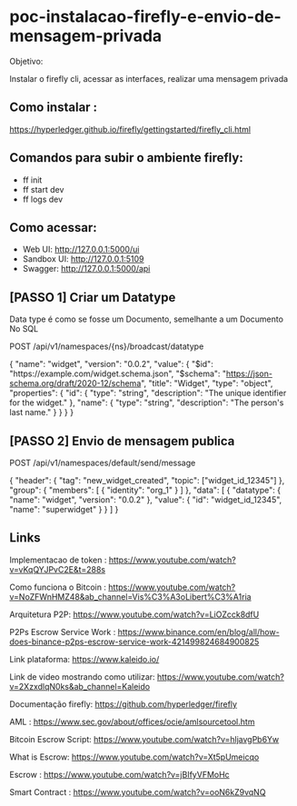 # poc-instalacao-firefly-e-envio-de-mensagem-privada

Objetivo: 

Instalar o firefly cli, acessar as interfaces, realizar uma mensagem privada

## Como instalar : 

https://hyperledger.github.io/firefly/gettingstarted/firefly_cli.html

## Comandos para subir o ambiente firefly:

- ff init
- ff start dev
- ff logs dev

## Como acessar:

- Web UI: http://127.0.0.1:5000/ui
- Sandbox UI: http://127.0.0.1:5109
- Swagger: http://127.0.0.1:5000/api

## [PASSO 1] Criar um Datatype  

Data type é como se fosse um Documento, semelhante a um Documento No SQL

POST /api/v1/namespaces/{ns}/broadcast/datatype

{
  "name": "widget",
  "version": "0.0.2",
  "value": {
    "$id": "https://example.com/widget.schema.json",
    "$schema": "https://json-schema.org/draft/2020-12/schema",
    "title": "Widget",
    "type": "object",
    "properties": {
      "id": {
        "type": "string",
        "description": "The unique identifier for the widget."
      },
      "name": {
        "type": "string",
        "description": "The person's last name."
      }
    }
  }
}

## [PASSO 2] Envio de mensagem publica

POST /api/v1/namespaces/default/send/message

{
  "header": {
    "tag": "new_widget_created",
    "topic": ["widget_id_12345"]
  },
  "group": {
    "members": [
      {
        "identity": "org_1"
      }
    ]
  },
  "data": [
    {
      "datatype": {
        "name": "widget",
        "version": "0.0.2"
      },
      "value": {
        "id": "widget_id_12345",
        "name": "superwidget"
      }
    }
  ]
}

## Links

Implementacao de token : https://www.youtube.com/watch?v=vKqQYJPvC2E&t=288s

Como funciona o Bitcoin : https://www.youtube.com/watch?v=NoZFWnHMZ48&ab_channel=Vis%C3%A3oLibert%C3%A1ria

Arquitetura P2P: https://www.youtube.com/watch?v=LiOZcck8dfU

P2Ps Escrow Service Work : https://www.binance.com/en/blog/all/how-does-binance-p2ps-escrow-service-work-421499824684900825

Link plataforma: https://www.kaleido.io/

Link de video mostrando como utilizar: https://www.youtube.com/watch?v=2XzxdlqN0ks&ab_channel=Kaleido

Documentação firefly: https://github.com/hyperledger/firefly

AML : https://www.sec.gov/about/offices/ocie/amlsourcetool.htm

Bitcoin Escrow Script: https://www.youtube.com/watch?v=hljavgPb6Yw

What is Escrow: https://www.youtube.com/watch?v=Xt5pUmeicqo

Escrow : https://www.youtube.com/watch?v=jBIfyVFMoHc

Smart Contract : https://www.youtube.com/watch?v=ooN6kZ9vqNQ

